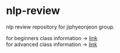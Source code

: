 # nlp-review
nlp review repository for jiphyeonjeon group.

for beginners class information -> <a href = "./Beginners/beginners_info.md">link</a><br>
for advanced class information -> <a href = "./Advanced/advanced_info.md">link</a>
